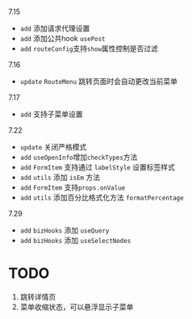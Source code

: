7.15
- `add` 添加请求代理设置
- `add` 添加公共hook `usePost`
- `add` `routeConfig`支持`show`属性控制是否过滤

7.16 
- `update` `RouteMenu` 跳转页面时会自动更改当前菜单

7.17 
- `add` 支持子菜单设置

7.22 
- `update` 关闭严格模式
- `add` `useOpenInfo`增加`checkTypes`方法
- `add` `FormItem` 支持通过 `labelStyle` 设置标签样式
- `add` `utils` 添加 `isEm` 方法
- `add` `FormItem` 支持`props.onValue` 
- `add` `utils` 添加百分比格式化方法 `formatPercentage`

7.29
- `add` `bizHooks` 添加 `useQuery`
- `add` `bizHooks` 添加 `useSelectNodes`

# TODO
1. 跳转详情页
2. 菜单收缩状态，可以悬浮显示子菜单

